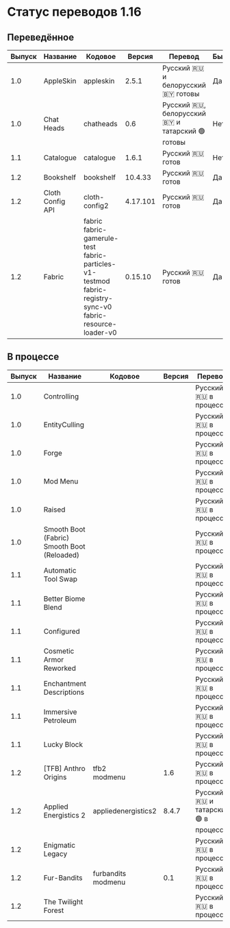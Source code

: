 # Статус переводов 1.16

## Переведённое

| Выпуск | Название | Кодовое | Версия | Перевод | Был | Качество | Общая | 
| - | - | - | - | - | - | - | - |
| 1.0 | AppleSkin | appleskin | 2.5.1 | Русский 🇷🇺 и белорусский 🇧🇾 готовы | Да | 💯 8.5.2024 | 📰 8.5.2024 |
| 1.0 | Chat Heads | chatheads | 0.6 | Русский 🇷🇺, белорусский 🇧🇾 и татарский 🟢 готовы | Нет | 💯 8.5.2024 | 📰 8.5.2024 |
| 1.1 | Catalogue | catalogue | 1.6.1 | Русский 🇷🇺 готов | Нет | 💯 8.5.2024 | 📰 8.5.2024 |
| 1.2 | Bookshelf | bookshelf | 10.4.33 | Русский 🇷🇺 готов | Да | 💯 8.5.2024 | 📰 8.5.2024 |
| 1.2 | Cloth Config API | cloth-config2 | 4.17.101 | Русский 🇷🇺 готов | Да | 💯 8.5.2024 | 📰 8.5.2024 |
| 1.2 | Fabric | fabric<br>fabric-gamerule-test<br>fabric-particles-v1-testmod<br>fabric-registry-sync-v0<br>fabric-resource-loader-v0 | 0.15.10 | Русский 🇷🇺 готов | Да | 💯 8.5.2024 | 📰 8.5.2024 |

## В процессе

| Выпуск | Название | Кодовое | Версия | Перевод | Был | Качество | Общая | 
| - | - | - | - | - | - | - | - |
| 1.0 | Controlling |  |  | Русский 🇷🇺 в процессе |
| 1.0 | EntityCulling |  |  | Русский 🇷🇺 в процессе |
| 1.0 | Forge |  |  | Русский 🇷🇺 в процессе |
| 1.0 | Mod Menu |  |  | Русский 🇷🇺 в процессе |
| 1.0 | Raised |  |  | Русский 🇷🇺 в процессе |
| 1.0 | Smooth Boot (Fabric)<br>Smooth Boot (Reloaded) |  |  | Русский 🇷🇺 в процессе |
| 1.1 | Automatic Tool Swap |  |  | Русский 🇷🇺 в процессе |
| 1.1 | Better Biome Blend |  |  | Русский 🇷🇺 в процессе |
| 1.1 | Configured |  |  | Русский 🇷🇺 в процессе |
| 1.1 | Cosmetic Armor Reworked |  |  | Русский 🇷🇺 в процессе |
| 1.1 | Enchantment Descriptions |  |  | Русский 🇷🇺 в процессе |
| 1.1 | Immersive Petroleum |  |  | Русский 🇷🇺 в процессе |
| 1.1 | Lucky Block |  |  | Русский 🇷🇺 в процессе |
| 1.2 | [TFB] Anthro Origins | tfb2<br>modmenu | 1.6 | Русский 🇷🇺 в процессе |
| 1.2 | Applied Energistics 2 | appliedenergistics2 | 8.4.7 | Русский 🇷🇺 и татарский 🟢 в процессе |
| 1.2 | Enigmatic Legacy |  |  | Русский 🇷🇺 в процессе |
| 1.2 | Fur-Bandits | furbandits<br>modmenu | 0.1 | Русский 🇷🇺 в процессе |
| 1.2 | The Twilight Forest |  |  | Русский 🇷🇺 в процессе |